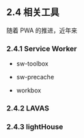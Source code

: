 ## 2.4 相关工具

随着 PWA 的推进，近年来


### 2.4.1 Service Worker

- sw-toolbox

- sw-precache

- workbox


### 2.4.2 LAVAS


### 2.4.3 lightHouse